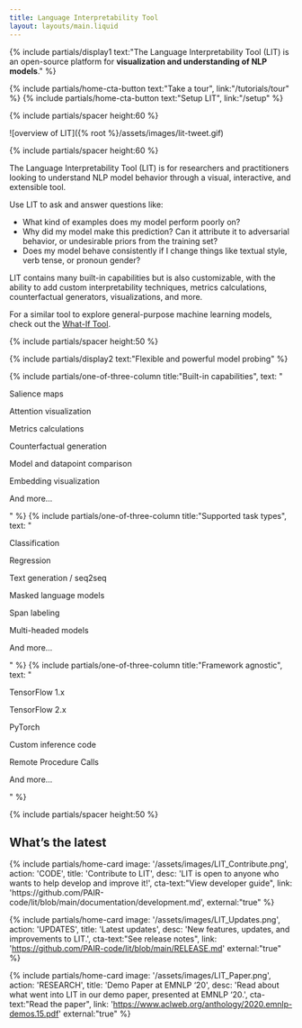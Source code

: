 ```yaml
---
title: Language Interpretability Tool
layout: layouts/main.liquid
---
```


<div class="mdl-cell--8-col mdl-cell--12-col-tablet mdl-cell--8-col-phone">

{% include partials/display1 text:"The Language Interpretability Tool (LIT) is an open-source platform for <strong>visualization and understanding of NLP models</strong>." %}

{% include partials/home-cta-button text:"Take a tour", link:"/tutorials/tour" %}
{% include partials/home-cta-button text:"Setup LIT", link:"/setup" %}

{% include partials/spacer height:60 %}

</div>

![overview of LIT]({% root %}/assets/images/lit-tweet.gif)

{% include partials/spacer height:60 %}

<div class="mdl-cell--8-col mdl-cell--12-col-tablet mdl-cell--8-col-phone">

The Language Interpretability Tool (LIT) is for researchers and practitioners looking to understand NLP model behavior through a visual, interactive, and extensible tool.  

Use LIT to ask and answer questions like:
- What kind of examples does my model perform poorly on?
- Why did my model make this prediction? Can it attribute it to adversarial behavior, or undesirable priors from the training set?
- Does my model behave consistently if I change things like textual style, verb tense, or pronoun gender?

LIT contains many built-in capabilities but is also customizable, with the ability to add custom interpretability techniques, metrics calculations, counterfactual generators, visualizations, and more.

For a similar tool to explore general-purpose machine learning models, check out the [What-If Tool](https://whatif-tool.dev).

</div>

{% include partials/spacer height:50 %}

{% include partials/display2 text:"Flexible and powerful model probing" %}

<div class="mdl-grid no-padding">

{% include partials/one-of-three-column title:"Built-in capabilities", text: "

Salience maps

Attention visualization

Metrics calculations

Counterfactual generation

Model and datapoint comparison

Embedding visualization

And more...

" %}
{% include partials/one-of-three-column title:"Supported task types", text: "

Classification

Regression

Text generation / seq2seq

Masked language models

Span labeling

Multi-headed models

And more...

" %}
{% include partials/one-of-three-column title:"Framework agnostic", text: "

TensorFlow 1.x

TensorFlow 2.x

PyTorch

Custom inference code

Remote Procedure Calls

And more...

" %}

</div>

{% include partials/spacer height:50 %}

## What’s the latest

<div class="mdl-grid no-padding">
  {% include partials/home-card image: '/assets/images/LIT_Contribute.png', action: 'CODE', 
  title: 'Contribute to LIT', desc: 'LIT is open to anyone who wants to help develop and improve it!', 
  cta-text:"View developer guide", link: 'https://github.com/PAIR-code/lit/blob/main/documentation/development.md', external:"true" %}
  
  {% include partials/home-card image: '/assets/images/LIT_Updates.png', action: 'UPDATES', 
  title: 'Latest updates', desc: 'New features, updates, and improvements to LIT.', 
  cta-text:"See release notes", link: 'https://github.com/PAIR-code/lit/blob/main/RELEASE.md' external:"true" %}

  {% include partials/home-card image: '/assets/images/LIT_Paper.png', action: 'RESEARCH', 
  title: 'Demo Paper at EMNLP ‘20', desc: 'Read about what went into LIT in our demo paper, presented at EMNLP ‘20.', 
  cta-text:"Read the paper", link: 'https://www.aclweb.org/anthology/2020.emnlp-demos.15.pdf' external:"true" %}

</div>
